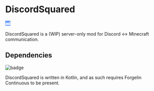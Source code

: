 # DiscordSquared

![very high-quality logo](src/main/resources/assets/discordsquared/textures/logo.png)

DiscordSquared is a (WIP) server-only mod for Discord <-> Minecraft communication.

## Dependencies

![badge](https://img.shields.io/badge/required-Forgelin--Continuous-gray?style=flat-square&labelColor=red&link=https://www.curseforge.com/minecraft/mc-mods/forgelin-continuous)

DiscordSquared is written in Kotlin, and as such requires Forgelin Continuous to be present.
